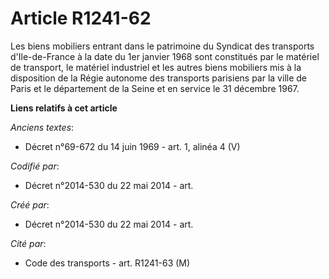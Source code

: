 # Article R1241-62

Les biens mobiliers entrant dans le patrimoine du Syndicat des transports d'Ile-de-France à la date du 1er janvier 1968 sont
constitués par le matériel de transport, le matériel industriel et les autres biens mobiliers mis à la disposition de la
Régie autonome des transports parisiens par la ville de Paris et le département de la Seine et en service le 31 décembre
1967.

**Liens relatifs à cet article**

_Anciens textes_:

  - Décret n°69-672 du 14 juin 1969 - art. 1, alinéa 4 (V)

_Codifié par_:

  - Décret n°2014-530 du 22 mai 2014 - art.

_Créé par_:

  - Décret n°2014-530 du 22 mai 2014 - art.

_Cité par_:

  - Code des transports - art. R1241-63 (M)
